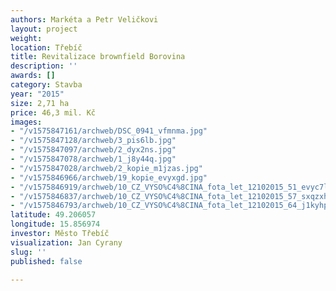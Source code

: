```yaml
---
authors: Markéta a Petr Veličkovi
layout: project
weight: 
location: Třebíč
title: Revitalizace brownfield Borovina
description: ''
awards: []
category: Stavba
year: "2015"
size: 2,71 ha
price: 46,3 mil. Kč
images:
- "/v1575847161/archweb/DSC_0941_vfmnma.jpg"
- "/v1575847128/archweb/3_pis6lb.jpg"
- "/v1575847097/archweb/2_dyx2ns.jpg"
- "/v1575847078/archweb/1_j8y44q.jpg"
- "/v1575847028/archweb/2_kopie_m1jzas.jpg"
- "/v1575846966/archweb/19_kopie_evyxgd.jpg"
- "/v1575846919/archweb/10_CZ_VYSO%C4%8CINA_fota_let_12102015_51_evyc7l.jpg"
- "/v1575846837/archweb/10_CZ_VYSO%C4%8CINA_fota_let_12102015_57_sxqzxh.jpg"
- "/v1575846793/archweb/10_CZ_VYSO%C4%8CINA_fota_let_12102015_64_j1kyhp.jpg"
latitude: 49.206057
longitude: 15.856974
investor: Město Třebíč
visualization: Jan Cyrany
slug: ''
published: false

---
```

